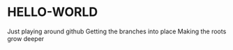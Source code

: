 # HELLO-WORLD
Just playing around github
Getting the branches into place
Making the roots grow deeper
